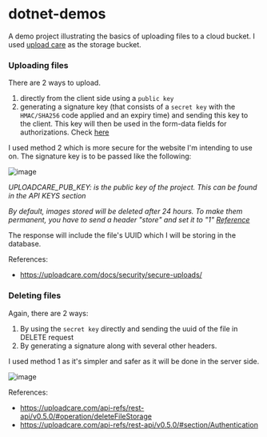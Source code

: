 # dotnet-demos
A demo project illustrating the basics of uploading files to a cloud bucket. 
I used <a href="https://uploadcare.com/">upload care</a> as the storage bucket.

### Uploading files
There are 2 ways to upload. 
1. directly from the client side using a `public key`
2. generating a signature key (that consists of a `secret key` with the `HMAC/SHA256` code applied and an expiry time) and sending this key to the client. This key will then be used in the form-data fields for authorizations. Check <a href="https://uploadcare.com/docs/security/secure-uploads/">here</a>

I used method 2 which is more secure for the website I'm intending to use on.
The signature key is to be passed like the following:

![image](https://user-images.githubusercontent.com/46298019/127070453-a993efab-ffa1-4217-a0b0-c3c05b22c3dd.png)

*UPLOADCARE_PUB_KEY: is the public key of the project. This can be found in the API KEYS section*

*By default, images stored will be deleted after 24 hours. To make them permanent, you have to send a header "store" and set it to "1" <a href="https://uploadcare.com/api-refs/upload-api/#operation/baseUpload">Reference</a>*

The response will include the file's UUID which I will be storing in the database.

References:
- https://uploadcare.com/docs/security/secure-uploads/

### Deleting files
Again, there are 2 ways:
1. By using the `secret key` directly and sending the uuid of the file in DELETE request
2. By generating a signature along with several other headers.

I used method 1 as it's simpler and safer as it will be done in the server side.

![image](https://user-images.githubusercontent.com/46298019/127070572-1c37a66c-89d7-4c10-a8f5-cfa35cc31340.png)


References:
- https://uploadcare.com/api-refs/rest-api/v0.5.0/#operation/deleteFileStorage 
- https://uploadcare.com/api-refs/rest-api/v0.5.0/#section/Authentication 
